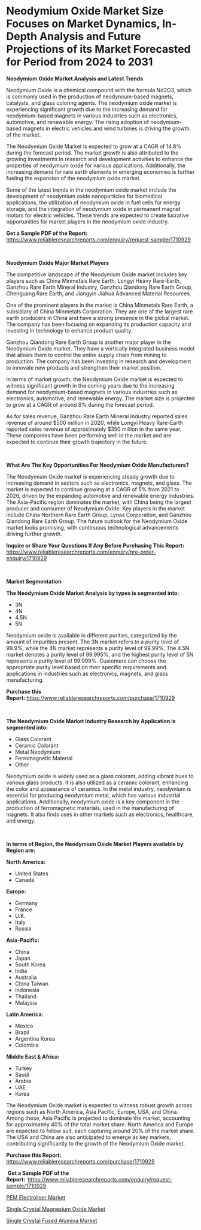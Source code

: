<p><h1>Neodymium Oxide Market Size Focuses on Market Dynamics, In-Depth Analysis and Future Projections of its Market Forecasted for Period from 2024 to 2031</h1></p><p><strong>Neodymium Oxide Market Analysis and Latest Trends</strong></p>
<p><p>Neodymium Oxide is a chemical compound with the formula Nd2O3, which is commonly used in the production of neodymium-based magnets, catalysts, and glass coloring agents. The neodymium oxide market is experiencing significant growth due to the increasing demand for neodymium-based magnets in various industries such as electronics, automotive, and renewable energy. The rising adoption of neodymium-based magnets in electric vehicles and wind turbines is driving the growth of the market.</p><p>The Neodymium Oxide Market is expected to grow at a CAGR of 14.8% during the forecast period. The market growth is also attributed to the growing investments in research and development activities to enhance the properties of neodymium oxide for various applications. Additionally, the increasing demand for rare earth elements in emerging economies is further fueling the expansion of the neodymium oxide market.</p><p>Some of the latest trends in the neodymium oxide market include the development of neodymium oxide nanoparticles for biomedical applications, the utilization of neodymium oxide in fuel cells for energy storage, and the integration of neodymium oxide in permanent magnet motors for electric vehicles. These trends are expected to create lucrative opportunities for market players in the neodymium oxide industry.</p></p>
<p><strong>Get a Sample PDF of the Report:&nbsp;</strong> <a href="https://www.reliableresearchreports.com/enquiry/request-sample/1710929">https://www.reliableresearchreports.com/enquiry/request-sample/1710929</a></p>
<p>&nbsp;</p>
<p><strong>Neodymium Oxide Major Market Players</strong></p>
<p><p>The competitive landscape of the Neodymium Oxide market includes key players such as China Minmetals Rare Earth, Longyi Heavy Rare-Earth, Ganzhou Rare Earth Mineral Industry, Ganzhou Qiandong Rare Earth Group, Chenguang Rare Earth, and Jiangyin Jiahua Advanced Material Resources. </p><p>One of the prominent players in the market is China Minmetals Rare Earth, a subsidiary of China Minmetals Corporation. They are one of the largest rare earth producers in China and have a strong presence in the global market. The company has been focusing on expanding its production capacity and investing in technology to enhance product quality.</p><p>Ganzhou Qiandong Rare Earth Group is another major player in the Neodymium Oxide market. They have a vertically integrated business model that allows them to control the entire supply chain from mining to production. The company has been investing in research and development to innovate new products and strengthen their market position.</p><p>In terms of market growth, the Neodymium Oxide market is expected to witness significant growth in the coming years due to the increasing demand for neodymium-based magnets in various industries such as electronics, automotive, and renewable energy. The market size is projected to grow at a CAGR of around 8% during the forecast period.</p><p>As for sales revenue, Ganzhou Rare Earth Mineral Industry reported sales revenue of around $500 million in 2020, while Longyi Heavy Rare-Earth reported sales revenue of approximately $350 million in the same year. These companies have been performing well in the market and are expected to continue their growth trajectory in the future.</p></p>
<p>&nbsp;</p>
<p><strong>What Are The Key Opportunities For Neodymium Oxide Manufacturers?</strong></p>
<p><p>The Neodymium Oxide market is experiencing steady growth due to increasing demand in sectors such as electronics, magnets, and glass. The market is expected to continue growing at a CAGR of 5% from 2021 to 2026, driven by the expanding automotive and renewable energy industries. The Asia-Pacific region dominates the market, with China being the largest producer and consumer of Neodymium Oxide. Key players in the market include China Northern Rare Earth Group, Lynas Corporation, and Ganzhou Qiandong Rare Earth Group. The future outlook for the Neodymium Oxide market looks promising, with continuous technological advancements driving further growth.</p></p>
<p><strong>Inquire or Share Your Questions If Any Before Purchasing This Report:</strong> <a href="https://www.reliableresearchreports.com/enquiry/pre-order-enquiry/1710929">https://www.reliableresearchreports.com/enquiry/pre-order-enquiry/1710929</a></p>
<p>&nbsp;</p>
<p><strong>Market Segmentation</strong></p>
<p><strong>The Neodymium Oxide Market Analysis by types is segmented into:</strong></p>
<p><ul><li>3N</li><li>4N</li><li>4.5N</li><li>5N</li></ul></p>
<p><p>Neodymium oxide is available in different purities, categorized by the amount of impurities present. The 3N market refers to a purity level of 99.9%, while the 4N market represents a purity level of 99.99%. The 4.5N market denotes a purity level of 99.995%, and the highest purity level of 5N represents a purity level of 99.999%. Customers can choose the appropriate purity level based on their specific requirements and applications in industries such as electronics, magnets, and glass manufacturing.</p></p>
<p><strong>Purchase this Report:&nbsp;</strong><a href="https://www.reliableresearchreports.com/purchase/1710929">https://www.reliableresearchreports.com/purchase/1710929</a></p>
<p>&nbsp;</p>
<p><strong>The Neodymium Oxide Market Industry Research by Application is segmented into:</strong></p>
<p><ul><li>Glass Colorant</li><li>Ceramic Colorant</li><li>Metal Neodymium</li><li>Ferromagnetic Material</li><li>Other</li></ul></p>
<p><p>Neodymium oxide is widely used as a glass colorant, adding vibrant hues to various glass products. It is also utilized as a ceramic colorant, enhancing the color and appearance of ceramics. In the metal industry, neodymium is essential for producing neodymium metal, which has various industrial applications. Additionally, neodymium oxide is a key component in the production of ferromagnetic materials, used in the manufacturing of magnets. It also finds uses in other markets such as electronics, healthcare, and energy.</p></p>
<p>&nbsp;</p>
<p><strong>In terms of Region, the Neodymium Oxide Market Players available by Region are:</strong></p>
<p>
    <p> <strong> North America: </strong>
        <ul>
            <li>United States</li>
            <li>Canada</li>
        </ul>
        </p> 
    <p> <strong> Europe: </strong>
        <ul>
            <li>Germany</li>
            <li>France</li>
            <li>U.K.</li>
            <li>Italy</li>
            <li>Russia</li>
        </ul>
        </p> 
    <p> <strong> Asia-Pacific: </strong>
        <ul>
            <li>China</li>
            <li>Japan</li>
            <li>South Korea</li>
            <li>India</li>
            <li>Australia</li>
            <li>China Taiwan</li>
            <li>Indonesia</li>
            <li>Thailand</li>
            <li>Malaysia</li>
        </ul>
        </p> 
    <p> <strong> Latin America: </strong>
        <ul>
            <li>Mexico</li>
            <li>Brazil</li>
            <li>Argentina Korea</li>
            <li>Colombia</li>
        </ul>
        </p> 
    <p> <strong> Middle East & Africa: </strong>
        <ul>
            <li>Turkey</li>
            <li>Saudi</li>
            <li>Arabia</li>
            <li>UAE</li>
            <li>Korea</li>
        </ul>
    </p>
    </p>
<p><p>The Neodymium Oxide market is expected to witness robust growth across regions such as North America, Asia Pacific, Europe, USA, and China. Among these, Asia Pacific is projected to dominate the market, accounting for approximately 40% of the total market share. North America and Europe are expected to follow suit, each capturing around 20% of the market share. The USA and China are also anticipated to emerge as key markets, contributing significantly to the growth of the Neodymium Oxide market.</p></p>
<p><strong>Purchase this Report: </strong><a href="https://www.reliableresearchreports.com/purchase/1710929">https://www.reliableresearchreports.com/purchase/1710929</a></p>
<p>&nbsp;<strong>Get a Sample PDF of the Report:&nbsp;&nbsp;</strong><a href="https://www.reliableresearchreports.com/enquiry/request-sample/1710929">https://www.reliableresearchreports.com/enquiry/request-sample/1710929</a></p>
<p><strong></strong></p>
<p><p><a href="https://view.publitas.com/reportprime-1/pem-electroliser-market-challenges-opportunities-and-growth-drivers-and-major-market-players-forecasted-for-period-from-2024-2031/">PEM Electroliser Market</a></p><p><a href="https://view.publitas.com/reportprime-1/single-crystal-magnesium-oxide-market-size-evaluating-its-market-trends-growth-and-projections-2024-2031/">Single Crystal Magnesium Oxide Market</a></p><p><a href="https://view.publitas.com/reportprime-1/single-crystal-fused-alumina-market-offers-provide-insightful-data-for-the-time-period-from-2024-to-2031-and-also-provide-analysis-based-on-application-type-and-region/">Single Crystal Fused Alumina Market</a></p></p>